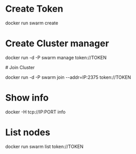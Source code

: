 # Create Token

docker run swarm create

# Create Cluster manager

docker run -d -P swarm manage token://TOKEN

# Join Cluster

docker run -d -P swarm join --addr=IP:2375 token://TOKEN

# Show info

docker -H tcp://IP:PORT info

# List nodes

docker run swarm list token://TOKEN
